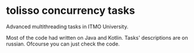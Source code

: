 # tolisso concurrency tasks
Advanced multithreading tasks in ITMO University. 

Most of the code had written on Java and Kotlin. Tasks' descriptions are on russian. Ofcourse you can just check the code.

